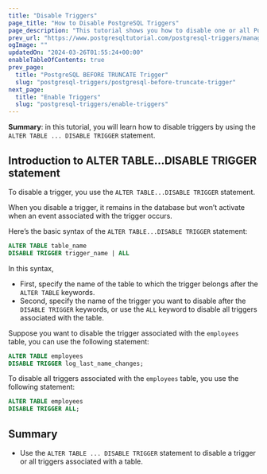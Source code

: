 ```yaml
---
title: "Disable Triggers"
page_title: "How to Disable PostgreSQL Triggers"
page_description: "This tutorial shows you how to disable one or all PostgreSQL triggers associated with a table in the database."
prev_url: "https://www.postgresqltutorial.com/postgresql-triggers/managing-postgresql-trigger/"
ogImage: ""
updatedOn: "2024-03-26T01:55:24+00:00"
enableTableOfContents: true
prev_page: 
  title: "PostgreSQL BEFORE TRUNCATE Trigger"
  slug: "postgresql-triggers/postgresql-before-truncate-trigger"
next_page: 
  title: "Enable Triggers"
  slug: "postgresql-triggers/enable-triggers"
---
```





**Summary**: in this tutorial, you will learn how to disable triggers by using the `ALTER TABLE ... DISABLE TRIGGER` statement.


## Introduction to ALTER TABLE…DISABLE TRIGGER statement

To disable a trigger, you use the `ALTER TABLE...DISABLE TRIGGER` statement.

When you disable a trigger, it remains in the database but won’t activate when an event associated with the trigger occurs.

Here’s the basic syntax of the `ALTER TABLE...DISABLE TRIGGER` statement:


```sql
ALTER TABLE table_name
DISABLE TRIGGER trigger_name | ALL
```
In this syntax,

* First, specify the name of the table to which the trigger belongs after the `ALTER TABLE` keywords.
* Second, specify the name of the trigger you want to disable after the `DISABLE TRIGGER` keywords, or use the `ALL` keyword to disable all triggers associated with the table.

Suppose you want to disable the trigger associated with the `employees` table, you can use the following statement:


```sql
ALTER TABLE employees
DISABLE TRIGGER log_last_name_changes;
```
To disable all triggers associated with the `employees` table, you use the following statement:


```sql
ALTER TABLE employees
DISABLE TRIGGER ALL;
```

## Summary

* Use the `ALTER TABLE ... DISABLE TRIGGER` statement to disable a trigger or all triggers associated with a table.

